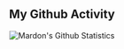 
<h2 align="center"> My Github Activity </h2>

<p align='center'>
  <img align="center" src="https://github-readme-stats.vercel.app/api?username=mardontursunov-h&show_icons=true&theme=merko" alt="Mardon's Github Statistics">
</p>

